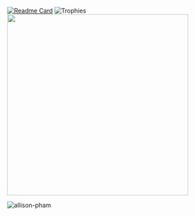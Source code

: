   [![Readme Card](https://github-readme-stats.vercel.app/api/pin/?username=allison-pham&repo=books-data-analysis&theme=radical)](https://github.com/allison-pham/books-data-analysis)
  ![Trophies](https://github-profile-trophy.vercel.app/?username=allison-pham&theme=onedark)
  <img src="https://github-readme-stats.vercel.app/api?username=allison-pham&hide_title=false&hide_rank=false&show_icons=true&include_all_commits=true&count_private=true&disable_animations=false&theme=dark&locale=en&hide_border=false&order=1" width="420" />

<p align="left"> <img src="https://komarev.com/ghpvc/?username=allison-pham&label=Profile%20views&color=0e75b6&style=flat" alt="allison-pham" /> </p>